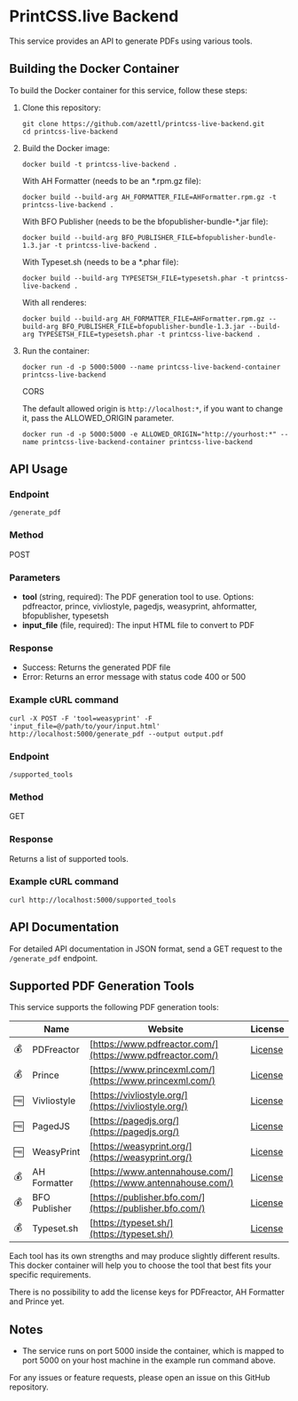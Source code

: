 # PrintCSS.live Backend

This service provides an API to generate PDFs using various tools.

## Building the Docker Container

To build the Docker container for this service, follow these steps:

1. Clone this repository:
   ```
   git clone https://github.com/azettl/printcss-live-backend.git
   cd printcss-live-backend
   ```

2. Build the Docker image:
   ```
   docker build -t printcss-live-backend .
   ```

   With AH Formatter (needs to be an *.rpm.gz file):
   ```
   docker build --build-arg AH_FORMATTER_FILE=AHFormatter.rpm.gz -t printcss-live-backend .
   ```
    
   With BFO Publisher (needs to be the bfopublisher-bundle-*.jar file):
   ```
   docker build --build-arg BFO_PUBLISHER_FILE=bfopublisher-bundle-1.3.jar -t printcss-live-backend .
   ```

   With Typeset.sh (needs to be a *.phar file):
   ```
   docker build --build-arg TYPESETSH_FILE=typesetsh.phar -t printcss-live-backend .
   ```

   With all renderes:
   ```
   docker build --build-arg AH_FORMATTER_FILE=AHFormatter.rpm.gz --build-arg BFO_PUBLISHER_FILE=bfopublisher-bundle-1.3.jar --build-arg TYPESETSH_FILE=typesetsh.phar -t printcss-live-backend .
   ```

3. Run the container:
   ```
   docker run -d -p 5000:5000 --name printcss-live-backend-container printcss-live-backend
   ```

   CORS
   
   The default allowed origin is `http://localhost:*`, if you want to change it, pass the ALLOWED_ORIGIN parameter.
   ```
   docker run -d -p 5000:5000 -e ALLOWED_ORIGIN="http://yourhost:*" --name printcss-live-backend-container printcss-live-backend
   ```

## API Usage

### Endpoint
`/generate_pdf`

### Method
POST

### Parameters

- **tool** (string, required): The PDF generation tool to use. Options: pdfreactor, prince, vivliostyle, pagedjs, weasyprint, ahformatter, bfopublisher, typesetsh
- **input_file** (file, required): The input HTML file to convert to PDF

### Response

- Success: Returns the generated PDF file
- Error: Returns an error message with status code 400 or 500

### Example cURL command

```
curl -X POST -F 'tool=weasyprint' -F 'input_file=@/path/to/your/input.html' http://localhost:5000/generate_pdf --output output.pdf
```

### Endpoint
`/supported_tools`

### Method
GET

### Response

Returns a list of supported tools.

### Example cURL command

```
curl http://localhost:5000/supported_tools
```

## API Documentation

For detailed API documentation in JSON format, send a GET request to the `/generate_pdf` endpoint.

## Supported PDF Generation Tools

This service supports the following PDF generation tools:

|   | Name | Website | License |
|---|------|---------|---------|
| 💰 | PDFreactor | [https://www.pdfreactor.com/](https://www.pdfreactor.com/) | [License](https://www.pdfreactor.com/product/license/PDFreactor%20Software%20License%20Agreement.pdf) |
| 💰 | Prince | [https://www.princexml.com/](https://www.princexml.com/) | [License](https://www.princexml.com/license/) |
| 🆓 | Vivliostyle | [https://vivliostyle.org/](https://vivliostyle.org/) | [License](https://github.com/vivliostyle/vivliostyle-cli?tab=AGPL-3.0-1-ov-file#readme) |
| 🆓 | PagedJS | [https://pagedjs.org/](https://pagedjs.org/) | [License](https://gitlab.coko.foundation/pagedjs/pagedjs-cli/-/blob/main/LICENSE) |
| 🆓 | WeasyPrint | [https://weasyprint.org/](https://weasyprint.org/) | [License](https://doc.courtbouillon.org/weasyprint/stable/) |
| 💰 | AH Formatter | [https://www.antennahouse.com/](https://www.antennahouse.com/) | [License](https://www.antennahouse.com/licensing) |
| 💰 | BFO Publisher | [https://publisher.bfo.com/](https://publisher.bfo.com/) | [License](https://publisher.bfo.com/live/help/license.html) |
| 💰 | Typeset.sh | [https://typeset.sh/](https://typeset.sh/) | [License](https://typeset.sh/en/licence) |

Each tool has its own strengths and may produce slightly different results. This docker container will help you to choose the tool that best fits your specific requirements.

There is no possibility to add the license keys for PDFreactor, AH Formatter and Prince yet.

## Notes
- The service runs on port 5000 inside the container, which is mapped to port 5000 on your host machine in the example run command above.

For any issues or feature requests, please open an issue on this GitHub repository.
